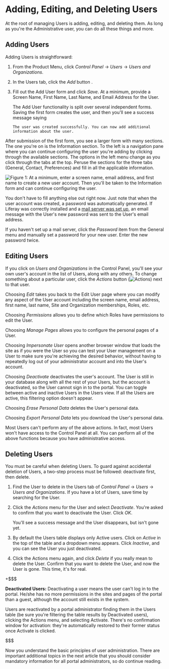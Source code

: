 # Adding, Editing, and Deleting Users [](id=adding-editing-and-deleting-users)

At the root of managing Users is adding, editing, and deleting them. As long as
you're the Administrative user, you can do all these things and more. 

## Adding Users [](id=adding-users)

Adding Users is straightforward:

1.  From the Product Menu, click *Control Panel* &rarr; *Users* &rarr; *Users
and Organizations*. 

2.  In the Users tab, click the *Add* button <!-- ([Add](../../images/icon-add.png)-->.

    <!-- REPLACE [Figure 1: Add Users from the Users and Organizations section of the Control Panel.](../../images/usrmgmt-add-user.png)-->

3.  Fill out the Add User form and click *Save*. At a minimum, provide a Screen
    Name, First Name, Last Name, and Email Address for the User.

    The Add User functionality is split over several independent forms. Saving
    the first form creates the user, and then you'll see a success message
    saying

        The user was created successfully. You can now add additional information about the user.

After submission of the first form, you see a larger form with many sections.
The one you're on is the Information section. To the left is a navigation
pane where you can continue configuring the user you're adding by clicking
through the available sections. The options in the left menu change as you
click through the tabs at the top. Peruse the sections for the three tabs
(General, Contact, Preferences) and fill in all the applicable information.

![Figure 1: At a minimum, enter a screen name, email address, and first name to create a new user account. Then you'll be taken to the Information form and can continue configuring the user.](../../../images/add-user-forms-menu.png)

You don't have to fill anything else out right now. Just note that when the user
account was created, a password was automatically generated. If Liferay was
correctly installed and a 
[mail server was set up](/discover/portal/-/knowledge_base/7-1/server-administration#mail), 
an email message with the User's new password was sent to the User's email
address.

If you haven't set up a mail server, click the *Password* item from the General
menu and manually set a password for your new user. Enter the new password
twice.

<!-- [Figure 3: Enter the password twice to manually set the password for a user. If the Password Policy you're using is configured to allow it, select whether to require the user to reset their password the first time they sign in to the portal.](../../images/usrmgmt-require-password-reset.png) -->

## Editing Users [](id=editing-users)

If you click on *Users and Organizations* in the Control Panel, you'll see your
own user's account in the list of Users, along with any others. To change
something about a particular user, click the *Actions* button
(![Actions](../../../images/icon-actions.png)) next to that user.

Choosing *Edit* takes you back to the Edit User page where you can modify any
aspect of the User account including the screen name, email address, first name,
last name, Site and Organization memberships, Roles, etc.

Choosing *Permissions* allows you to define which Roles have permissions to edit
the User.

Choosing *Manage Pages* allows you to configure the personal pages of a User.

Choosing *Impersonate User* opens another browser window that loads the site as
if you were the User so you can test your User management on a User to make
sure you're achieving the desired behavior, without having to repeatedly log
out of your administrator account and into the User's account.

Choosing *Deactivate* deactivates the user's account. The User is still in
your database along with all the rest of your Users, but the account is
deactivated, so the User cannot sign in to the portal. You can toggle between
active and inactive Users in the Users view. If all the Users are active, this
filtering option doesn't appear.

Choosing *Erase Personal Data* deletes the User's personal data. <!--Read
[here](LINK) for more information.-->

Choosing *Export Personal Data* lets you download the User's personal data.
<!--Read [here](LINK) for more information.-->

<!--REPLACE [Figure x: You can choose whether to view active or inactive (deactivated) portal users in the users list found at *Product Menu* &rarr; *Control Panel* &rarr; *Users* &rarr; *Users and Organizations*.](../../images/usrmgmt-active.png) -->

Most Users can't perform any of the above actions. In fact, most Users won't
have access to the Control Panel at all. You can perform all of the above
functions because you have administrative access.

## Deleting Users [](id=deleting-users)

You must be careful when deleting Users. To guard against accidental deletion
of Users, a two-step process must be followed: deactivate first, then delete.

1.  Find the User to delete in the Users tab of *Control Panel* &rarr; *Users*
    &rarr; *Users and Organizations*. If you have a lot of Users, save time by
    searching for the User.

2.  Click the *Actions* menu for the User and select *Deactivate*. You're asked to
    confirm that you want to deactivate the User. Click *OK*. 

    You'll see a success message and the User disappears, but isn't gone yet.

3.  By default the Users table displays only Active users. Click on *Active* in
    the top of the table and a dropdown menu appears. Click *Inactive*, and you
    can see the User you just deactivated. 

4.  Click the Actions menu again, and click *Delete* if you really mean to
    delete the User. Confirm that you want to delete the User, and now the User
    is gone. This time, it's for real.

+$$$

**Deactivated Users:** Deactivating a user means the user can't log in to the
portal. He/she has no more permissions in the sites and pages of the portal than
a guest, although the account still exists in the system. 

Users are reactivated by a portal administrator finding them in the Users table
(be sure you're filtering the table results by Deactivated users), clicking the
Actions menu, and selecting Activate. There's no confirmation window for
activation: they're automatically restored to their former status once Activate
is clicked.

$$$

Now you understand the basic principles of user administration. There are
important additional topics in the next article that you should consider
mandatory information for all portal administrators, so do continue reading.
